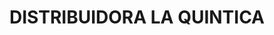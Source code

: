 ---
title: "DISTRIBUIDORA LA QUINTICA"
url: /simacota-barrio-santa-barbara/distribuidora-la-quintica/
shop: hardware
---